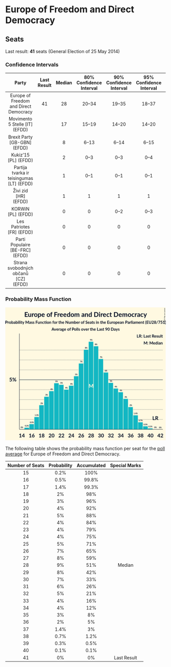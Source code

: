# Europe of Freedom and Direct Democracy

## Seats

Last result: **41** seats (General Election of 25 May 2014)

### Confidence Intervals

| Party | Last Result | Median | 80% Confidence Interval | 90% Confidence Interval | 95% Confidence Interval | 99% Confidence Interval |
|:-----:|:-----------:|:------:|:-----------------------:|:-----------------------:|:-----------------------:|:-----------------------:|
| Europe of Freedom and Direct Democracy | 41 | 28 | 20–34 | 19–35 | 18–37 | 16–38 |
| Movimento 5 Stelle [IT] (EFDD) | | 17 | 15–19 | 14–20 | 14–20 | 13–21 |
| Brexit Party [GB-GBN] (EFDD) | | 8 | 6–13 | 6–14 | 6–15 | 6–15 |
| Kukiz’15 [PL] (EFDD) | | 2 | 0–3 | 0–3 | 0–4 | 0–4 |
| Partija tvarka ir teisingumas [LT] (EFDD) | | 1 | 0–1 | 0–1 | 0–1 | 0–1 |
| Živi zid [HR] (EFDD) | | 1 | 1 | 1 | 1 | 1–2 |
| KORWiN [PL] (EFDD) | | 0 | 0 | 0–2 | 0–3 | 0–3 |
| Les Patriotes [FR] (EFDD) | | 0 | 0 | 0 | 0 | 0 |
| Parti Populaire [BE-FRC] (EFDD) | | 0 | 0 | 0 | 0 | 0 |
| Strana svobodných občanů [CZ] (EFDD) | | 0 | 0 | 0 | 0 | 0 |

### Probability Mass Function

![Graph with seats probability mass function not yet produced](average-2019-04-15-seats-pmf-europeoffreedomanddirectdemocracy.png "Seats Probability Mass Function")

The following table shows the probability mass function per seat for the [poll average](average-2019-04-15.html) for Europe of Freedom and Direct Democracy.

| Number of Seats | Probability | Accumulated | Special Marks |
|:---------------:|:-----------:|:-----------:|:-------------:|
| 15 | 0.2% | 100% |  |
| 16 | 0.5% | 99.8% |  |
| 17 | 1.4% | 99.3% |  |
| 18 | 2% | 98% |  |
| 19 | 3% | 96% |  |
| 20 | 4% | 92% |  |
| 21 | 5% | 88% |  |
| 22 | 4% | 84% |  |
| 23 | 4% | 79% |  |
| 24 | 4% | 75% |  |
| 25 | 5% | 71% |  |
| 26 | 7% | 65% |  |
| 27 | 8% | 59% |  |
| 28 | 9% | 51% | Median |
| 29 | 8% | 42% |  |
| 30 | 7% | 33% |  |
| 31 | 6% | 26% |  |
| 32 | 5% | 21% |  |
| 33 | 4% | 16% |  |
| 34 | 4% | 12% |  |
| 35 | 3% | 8% |  |
| 36 | 2% | 5% |  |
| 37 | 1.4% | 3% |  |
| 38 | 0.7% | 1.2% |  |
| 39 | 0.3% | 0.5% |  |
| 40 | 0.1% | 0.1% |  |
| 41 | 0% | 0% | Last Result |


